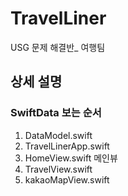 # TravelLiner
USG 문제 해결반_ 여행팀

## 상세 설명
### SwiftData 보는 순서
1. DataModel.swift
2. TravelLinerApp.swift
3. HomeView.swift 메인뷰
4. TravelView.swift
5. kakaoMapView.swift
